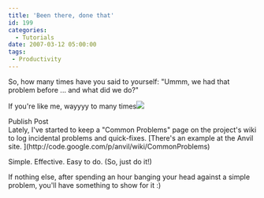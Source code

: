```yaml
---
title: 'Been there, done that'
id: 199
categories:
  - Tutorials
date: 2007-03-12 05:00:00
tags:
 - Productivity
---
```


So, how many times have you said to yourself: "Ummm, we had that problem before ... and what did we do?"

If you're like me, wayyyy to many times![
](void(0))
<div class="cssButtonOuter">
<div class="cssButtonMiddle">
<div class="cssButtonInner">Publish Post</div>
</div>
</div>
Lately, I've started to keep a "Common Problems" page on the project's wiki to log incidental problems and quick-fixes. [There's an example at the Anvil site. ](http://code.google.com/p/anvil/wiki/CommonProblems)

Simple. Effective. Easy to do. (So, just do it!)

If nothing else, after spending an hour banging your head against a simple problem, you'll have something to show for it :)